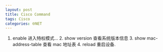 ```yaml
---
layout: post
title: Cisco Command
tags: Cisco
categories: 🌐NET
---
```


1. enable                   进入特权模式...
	2. show version             查看系统版本信息
	3. show mac-address-table   查看 mac 地址表
	4. reload                   重启设备.

